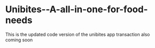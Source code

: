 # Unibites--A-all-in-one-for-food-needs
This is the updated code version of the unibites app
transaction also coming soon
